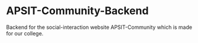 # APSIT-Community-Backend
Backend for the social-interaction website APSIT-Community which is made for our college.
